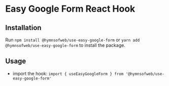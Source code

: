 # Easy Google Form React Hook

## Installation
  Run `npm install @hymnsofweb/use-easy-google-form` or `yarn add @hymnsofweb/use-easy-google-form` to install the package.  

## Usage
  - import the hook: `import { useEasyGoogleForm } from '@hymnsofweb/use-easy-google-form'`